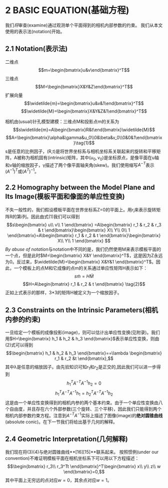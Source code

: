 ﻿# 2 BASIC EQUATION(基础方程)
我们*将*审查(examine)通过观测单个平面得到的相机内部参数的约束。 我们从本文使用的表示法(notation)开始。

## 2.1 Notation(表示法)
二维点 $$m=\begin{bmatrix}u&v\end{bmatrix}^T$$
三维点 $$M=\begin{bmatrix}X&Y&Z\end{bmatrix}^T$$
扩展向量 $$\widetilde{m}=\begin{bmatrix}u&v&1\end{bmatrix}^T$$
$$\widetilde{M}=\begin{bmatrix}X&Y&Z&1\end{bmatrix}^T$$

相机由(usual)针孔模型建模：三维点M和投影点m的关系为$$s\widetilde{m}=A\begin{bmatrix}R&t\end{bmatrix}\widetilde{M}$$$$A=\begin{bmatrix}\alpha&\gamma&u_0\\0&\beta&v_0\\0&0&1\end{bmatrix}\tag{1}$$s是任意的比例因子，(R,t)是将世界坐标系与相机坐标系关联起来的旋转和平移矩阵，A被称为相机固有(intrinsic)矩阵，其中$(u_0,v_0)$是坐标原点，是像平面在u轴和v轴的缩放因子，γ描述了两个像平面轴夹角(skew)。我们使用缩写$A^{-T}$表示$(A^{-1})^T$或$(A^T)^{-1}$。

## 2.2 Homography between the Model Plane and Its Image(模板平面和像面的单应性变换)
不失一般性的，我们假设模板平面在世界坐标系Z=0的平面上。用$r_i$来表示旋转矩阵R的第i列。因此由式(1)我们可以得到$$s\begin{bmatrix} u\\  v\\  1 \end{bmatrix} =A\begin{bmatrix} r_1 & r_2 & r_3 & t \end{bmatrix}\begin{bmatrix} X\\  Y\\  0\\  1 \end{bmatrix}=A\begin{bmatrix} r_1 & r_2 & t \end{bmatrix}\begin{bmatrix} X\\  Y\\  1 \end{bmatrix} $$
*By abuse of notation*与notation中不同的是，我们仍然使用M来表示模板平面的一个点，但是此时$M=\begin{bmatrix}
X&Y 
\end{bmatrix}^T$，这是因为Z永远为0。反过来，$\widetilde{M}=\begin{bmatrix}
X&Y&1 
\end{bmatrix}^T$。因此，一个模板上的点M和它成像的点m的关系通过单应性矩阵H表示如下：$$s\widetilde{m}=H\widetilde{M}$$ $$H=A\begin{bmatrix}
r_1 & r_2 & t 
\end{bmatrix} \tag{2}$$
正如上式表示的那样，3*3的矩阵H被定义为一个缩放因子。

## 2.3 Constraints on the Intrinsic Parameters(相机内参的约束)
一旦给定一个模板的成像投影(image)，则可以估计出单应性变换(见附录)。我们用$H=\begin{bmatrix}
h_1 & h_2 & h_3 
\end{bmatrix}$表示单应性变换，则由(2)式可以得到$$\begin{bmatrix}
h_1 & h_2 & h_3 
\end{bmatrix}==\lambda 
\begin{bmatrix}
r_1 & r_2 &t 
\end{bmatrix},$$
其中λ是任意的缩放因子。由先验知识可知$r_1$和$r_2$是正交的,因此我们可以进一步得到$$h_1^TA^{-T}A^{-1}h_2=0\tag{3}$$$$h_1^TA^{-T}A^{-1}h_1=h_2^TA^{-T}A^{-1}h_2\tag{4}$$这是由一个单应性变换得到的相机内参的两个基本约束。由于一个单应性变换由八个自由度，并且存在六个外部参数(三个旋转、三个平移)，因此我们只能得到两个相机内部参数约束方程。注意到$A^{-T}A^{-1}$实际上描述了图像(image)的**绝对圆锥曲线**(absolute conic)。在下一节我们将给出基于几何的解释。

## 2.4 Geometric Interpretation(几何解释)
我们现在将(3)(4)与绝对圆锥曲线**[16][15]**联系起来。
按照惯例(under our convention)不难证明模板平面在相机坐标系下可以用以下方程描述：$$\begin{bmatrix}
r_3\\ 
r_3^Tt
\end{bmatrix}^T\begin{bmatrix}
x\\ 
y\\ 
z\\ 
w
\end{bmatrix}=0,$$其中平面上无穷远的点对应$w=0$，其余点对应$w=1$。
